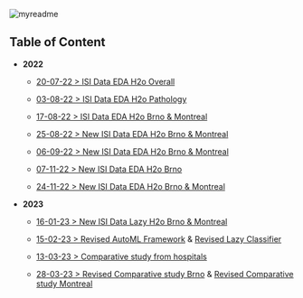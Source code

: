 ![myreadme](https://user-images.githubusercontent.com/70707092/95544092-d0b72880-09bf-11eb-90f7-bdca493307f7.png)

## Table of Content

- **2022**

  - [20-07-22 > ISI Data EDA H2o Overall](https://github.com/mareksturek/isibrno-related/blob/main/notebooks/220720%20isi_data_eda_h2o_overall.ipynb)  
  
  - [03-08-22 > ISI Data EDA H2o Pathology](https://github.com/mareksturek/isibrno-related/blob/main/notebooks/220803%20isi_data_eda_h2o_pathology_overall.ipynb) 
  
  - [17-08-22 > ISI Data EDA H2o Brno & Montreal](https://github.com/mareksturek/isibrno-related/blob/main/notebooks/220817%20isi_data_h2o_brno_montreal.ipynb)
  
  - [25-08-22 > New ISI Data EDA H2o Brno & Montreal](https://github.com/mareksturek/isibrno-related/blob/main/notebooks/220825%20new_isi_data_h2o_brno_montreal.ipynb)
  
  - [06-09-22 > New ISI Data EDA H2o Brno & Montreal](https://github.com/mareksturek/isibrno-related/blob/main/notebooks/220906%20new_isi_data_h2o_brno_montreal.ipynb)
  
  - [07-11-22 > New ISI Data EDA H2o Brno](https://github.com/mareksturek/isibrno-related/blob/main/notebooks/221107%20new_isi_data_h2o_brno.ipynb)
  
  - [24-11-22 > New ISI Data EDA H2o Brno & Montreal](https://github.com/mareksturek/isibrno-related/blob/main/notebooks/221124%20new_isi_data_h2o_brno_montreal.ipynb)
  
- **2023**
  
  - [16-01-23 > New ISI Data Lazy H2o Brno & Montreal](https://github.com/mareksturek/isibrno-related/blob/main/notebooks/230116%20new_isi_data_lazy_h2o_brno_montreal.ipynb)
  
  - [15-02-23 > Revised AutoML Framework](https://github.com/mareksturek/isibrno-related/blob/main/notebooks/230215%20revised_AutoML.ipynb) & [Revised Lazy Classifier](https://github.com/mareksturek/isibrno-related/blob/main/notebooks/230215%20revised_Lazy.ipynb)
  
  
  - [13-03-23 > Comparative study from hospitals](https://github.com/mareksturek/isibrno-related/blob/main/notebooks/230313%20comparative%20study%20from%20hospitals.ipynb) 
  
  - [28-03-23 > Revised Comparative study Brno](https://github.com/mareksturek/isibrno-related/blob/main/notebooks/230328%20comparative%20study%20brno.ipynb) & [Revised Comparative study Montreal](https://github.com/mareksturek/isibrno-related/blob/main/notebooks/230328%20comparative%20study%20montreal.ipynb)